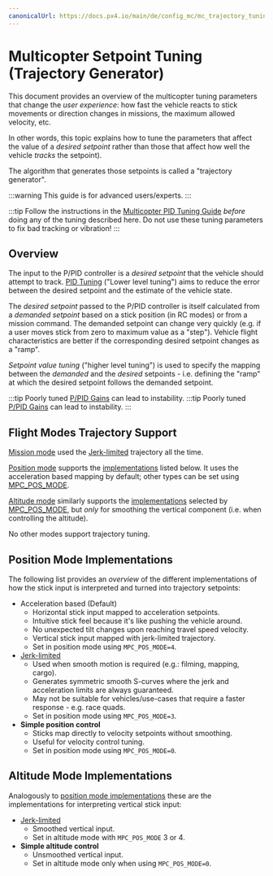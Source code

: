 ```yaml
---
canonicalUrl: https://docs.px4.io/main/de/config_mc/mc_trajectory_tuning
---
```


# Multicopter Setpoint Tuning (Trajectory Generator)

This document provides an overview of the multicopter tuning parameters that change the *user experience*: how fast the vehicle reacts to stick movements or direction changes in missions, the maximum allowed velocity, etc.

In other words, this topic explains how to tune the parameters that affect the value of a *desired setpoint* rather than those that affect how well the vehicle *tracks* the setpoint).

The algorithm that generates those setpoints is called a "trajectory generator".

:::warning
This guide is for advanced users/experts.
:::

:::tip
Follow the instructions in the [Multicopter PID Tuning Guide](../config_mc/pid_tuning_guide_multicopter.md) *before* doing any of the tuning described here. Do not use these tuning parameters to fix bad tracking or vibration!
:::

## Overview

The input to the P/PID controller is a *desired setpoint* that the vehicle should attempt to track. [PID Tuning](../config_mc/pid_tuning_guide_multicopter.md) ("Lower level tuning") aims to reduce the error between the desired setpoint and the estimate of the vehicle state.

The *desired setpoint* passed to the P/PID controller is itself calculated from a *demanded setpoint* based on a stick position (in RC modes) or from a mission command. The demanded setpoint can change very quickly (e.g. if a user moves stick from zero to maximum value as a "step"). Vehicle flight characteristics are better if the corresponding desired setpoint changes as a "ramp".

*Setpoint value tuning* ("higher level tuning") is used to specify the mapping between the *demanded* and the *desired* setpoints - i.e. defining the "ramp" at which the desired setpoint follows the demanded setpoint.

:::tip
Poorly tuned [P/PID Gains](../config_mc/pid_tuning_guide_multicopter.md) can lead to instability. :::tip Poorly tuned [P/PID Gains](../config_mc/pid_tuning_guide_multicopter.md) can lead to instability.
:::

<a id="modes"></a>

## Flight Modes Trajectory Support

[Mission mode](../flight_modes/mission.md) used the [Jerk-limited](../config_mc/mc_jerk_limited_type_trajectory.md) trajectory all the time.

[Position mode](../flight_modes_mc/position.md) supports the [implementations](#position-mode-implementations) listed below. It uses the acceleration based mapping by default; other types can be set using [MPC_POS_MODE](../advanced_config/parameter_reference.md#MPC_POS_MODE).

[Altitude mode](../flight_modes_mc/altitude.md) similarly supports the [implementations](#altitude-mode-implementations) selected by [MPC_POS_MODE](../advanced_config/parameter_reference.md#MPC_POS_MODE), but *only* for smoothing the vertical component (i.e. when controlling the altitude).

No other modes support trajectory tuning.

## Position Mode Implementations

The following list provides an *overview* of the different implementations of how the stick input is interpreted and turned into trajectory setpoints:

- Acceleration based (Default)
  - Horizontal stick input mapped to acceleration setpoints.
  - Intuitive stick feel because it's like pushing the vehicle around.
  - No unexpected tilt changes upon reaching travel speed velocity.
  - Vertical stick input mapped with jerk-limited trajectory.
  - Set in position mode using `MPC_POS_MODE=4`.
- [Jerk-limited](../config_mc/mc_jerk_limited_type_trajectory.md)
  - Used when smooth motion is required (e.g.: filming, mapping, cargo).
  - Generates symmetric smooth S-curves where the jerk and acceleration limits are always guaranteed.
  - May not be suitable for vehicles/use-cases that require a faster response - e.g. race quads.
  - Set in position mode using `MPC_POS_MODE=3`.
- **Simple position control**
  - Sticks map directly to velocity setpoints without smoothing.
  - Useful for velocity control tuning.
  - Set in position mode using `MPC_POS_MODE=0`.

## Altitude Mode Implementations

Analogously to [position mode implementations](#position-mode-implementations) these are the implementations for interpreting vertical stick input:

- [Jerk-limited](../config_mc/mc_jerk_limited_type_trajectory.md)
  - Smoothed vertical input.
  - Set in altitude mode with `MPC_POS_MODE` 3 or 4.
- **Simple altitude control**
  - Unsmoothed vertical input.
  - Set in altitude mode only when using `MPC_POS_MODE=0`.
